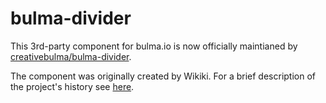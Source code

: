 # bulma-divider

This 3rd-party component for bulma.io is now officially maintianed by [creativebulma/bulma-divider](https://github.com/creativebulma/bulma-divider/).

The component was originally created by Wikiki.  For a brief description of the project's history see [here](https://github.com/bulma-extensions/bulma---projecthistory/blob/main/README.md).
